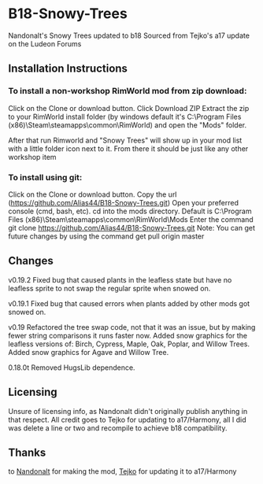 # B18-Snowy-Trees
Nandonalt's Snowy Trees updated to b18 Sourced from Tejko's a17 update on the Ludeon Forums

## Installation Instructions

### To install a non-workshop RimWorld mod from zip download:
Click on the Clone or download button.
Click Download ZIP
Extract the zip to your RimWorld install folder (by windows default it's C:\Program Files (x86)\Steam\steamapps\common\RimWorld) and open the "Mods" folder.

After that run Rimworld and "Snowy Trees" will show up in your mod list with a little folder icon next to it.
From there it should be just like any other workshop item

### To install using git:
Click on the Clone or download button.
Copy the url (https://github.com/Alias44/B18-Snowy-Trees.git)
Open your preferred console (cmd, bash, etc).
cd into the mods directory. Default is C:\Program Files (x86)\Steam\steamapps\common\RimWorld\Mods
Enter the command git clone https://github.com/Alias44/B18-Snowy-Trees.git
Note: You can get future changes by using the command get pull origin master

## Changes
v0.19.2
Fixed bug that caused plants in the leafless state but have no leafless sprite to not swap the regular sprite when snowed on.

v0.19.1
Fixed bug that caused errors when plants added by other mods got snowed on.

v0.19
Refactored the tree swap code, not that it was an issue, but by making fewer string comparisons it runs faster now.
Added snow graphics for the leafless versions of: Birch, Cypress, Maple, Oak, Poplar, and Willow Trees.
Added snow graphics for Agave and Willow Tree.

0.18.0t
Removed HugsLib dependence.

## Licensing
Unsure of licensing info, as Nandonalt didn't originally publish anything in that respect. All credit goes to Tejko for updating to a17/Harmony, all I did was delete a line or two and recompile to achieve b18 compatibility.

## Thanks
to [Nandonalt](https://ludeon.com/forums/index.php?action=profile;u=58544) for making the mod, [Tejko](https://ludeon.com/forums/index.php?action=profile;u=67219) for updating it to a17/Harmony